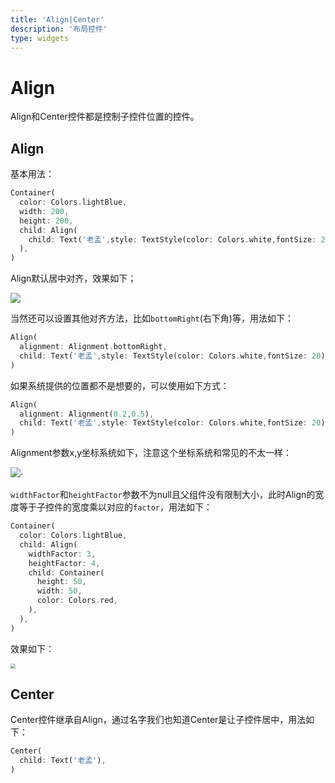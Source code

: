 ```yaml
---
title: 'Align|Center'
description: '布局控件'
type: widgets
---
```


# Align

Align和Center控件都是控制子控件位置的控件。



## Align

基本用法：

```dart
Container(
  color: Colors.lightBlue,
  width: 200,
  height: 200,
  child: Align(
    child: Text('老孟',style: TextStyle(color: Colors.white,fontSize: 20),),
  ),
)
```

Align默认居中对齐，效果如下；

![](https://img-blog.csdnimg.cn/2020032414295572.png?x-oss-process=image/watermark,type_ZmFuZ3poZW5naGVpdGk,shadow_10,text_aHR0cHM6Ly9ibG9nLmNzZG4ubmV0L21lbmdrczE5ODc=,size_16,color_FFFFFF,t_70)

当然还可以设置其他对齐方法，比如`bottomRight`(右下角)等，用法如下：

```dart
Align(
  alignment: Alignment.bottomRight,
  child: Text('老孟',style: TextStyle(color: Colors.white,fontSize: 20),),
)
```

如果系统提供的位置都不是想要的，可以使用如下方式：

```dart
Align(
  alignment: Alignment(0.2,0.5),
  child: Text('老孟',style: TextStyle(color: Colors.white,fontSize: 20),),
)
```

Alignment参数x,y坐标系统如下，注意这个坐标系统和常见的不太一样：

![](https://img-blog.csdnimg.cn/20200324143032497.png?x-oss-process=image/watermark,type_ZmFuZ3poZW5naGVpdGk,shadow_10,text_aHR0cHM6Ly9ibG9nLmNzZG4ubmV0L21lbmdrczE5ODc=,size_16,color_FFFFFF,t_70)·

`widthFactor`和`heightFactor`参数不为null且父组件没有限制大小，此时Align的宽度等于子控件的宽度乘以对应的`factor`，用法如下：

```dart
Container(
  color: Colors.lightBlue,
  child: Align(
    widthFactor: 3,
    heightFactor: 4,
    child: Container(
      height: 50,
      width: 50,
      color: Colors.red,
    ),
  ),
)
```

效果如下：

<img src="https://img-blog.csdnimg.cn/20200324143105408.png?x-oss-process=image/watermark,type_ZmFuZ3poZW5naGVpdGk,shadow_10,text_aHR0cHM6Ly9ibG9nLmNzZG4ubmV0L21lbmdrczE5ODc=,size_16,color_FFFFFF,t_70" style="zoom:50%;" />



## Center

Center控件继承自Align，通过名字我们也知道Center是让子控件居中，用法如下：

```dart
Center(
  child: Text('老孟'),
)
```

